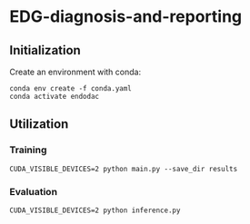 # EDG-diagnosis-and-reporting

## Initialization

Create an environment with conda:
```
conda env create -f conda.yaml
conda activate endodac
```
## Utilization

### Training
```
CUDA_VISIBLE_DEVICES=2 python main.py --save_dir results
```

### Evaluation

```
CUDA_VISIBLE_DEVICES=2 python inference.py
```
